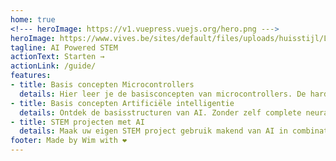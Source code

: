 ```yaml
---
home: true
<!--- heroImage: https://v1.vuepress.vuejs.org/hero.png --->
heroImage: https://www.vives.be/sites/default/files/uploads/huisstijl/Logo VIVES Hogeschool - Smile.png
tagline: AI Powered STEM
actionText: Starten →
actionLink: /guide/
features:
- title: Basis concepten Microcontrollers
  details: Hier leer je de basisconcepten van microcontrollers. De hardware in samenwerking met de software met de focus op python.
- title: Basis concepten Artificiële intelligentie
  details: Ontdek de basisstructuren van AI. Zonder zelf complete neurale netwerken te programmeren of een genie te zijn op vlak van data analyse.
- title: STEM projecten met AI
  details: Maak uw eigen STEM project gebruik makend van AI in combinatie met microcontrollers.
footer: Made by Wim with ❤️
---
```

